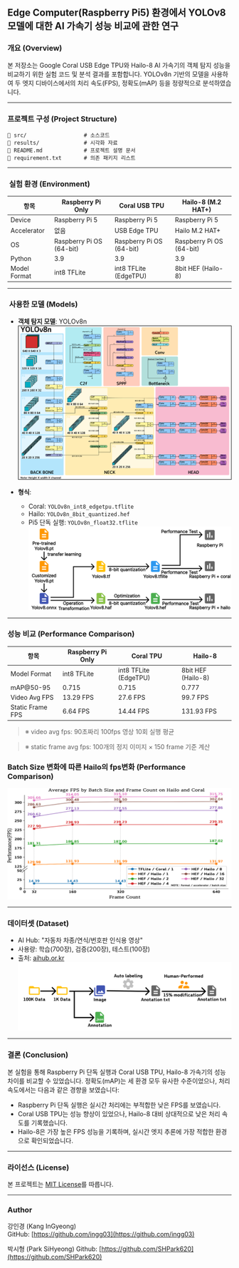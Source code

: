 ## Edge Computer(Raspberry Pi5) 환경에서 YOLOv8 모델에 대한 AI 가속기 성능 비교에 관한 연구

### 개요 (Overview)

본 저장소는 Google Coral USB Edge TPU와 Hailo-8 AI 가속기의 객체 탐지 성능을 비교하기 위한 실험 코드 및 분석 결과를 포함합니다.
YOLOv8n 기반의 모델을 사용하여 두 엣지 디바이스에서의 처리 속도(FPS), 정확도(mAP) 등을 정량적으로 분석하였습니다.

---

### 프로젝트 구성 (Project Structure)

```
📁 src/                  # 소스코드
📁 results/              # 시각화 자료
📁 README.md             # 프로젝트 설명 문서
📁 requirement.txt       # 의존 패키지 리스트
```

---

###  실험 환경 (Environment)

| 항목           | Raspberry Pi Only        | Coral USB TPU            | Hailo-8 (M.2 HAT+)       |
| ------------ | ------------------------ | ------------------------ | ------------------------ |
| Device       | Raspberry Pi 5           | Raspberry Pi 5           | Raspberry Pi 5           |
| Accelerator  | 없음                       | USB Edge TPU             | Hailo M.2 HAT+           |
| OS           | Raspberry Pi OS (64-bit) | Raspberry Pi OS (64-bit) | Raspberry Pi OS (64-bit) |
| Python       | 3.9                      | 3.9                      | 3.9                      |
| Model Format | int8 TFLite              | int8 TFLite (EdgeTPU)    | 8bit HEF (Hailo-8)       |

---

###  사용한 모델 (Models)

* **객체 탐지 모델**: YOLOv8n
![yolov8n_architecture](./results/04_yolov8n_architecture.png)
* **형식**:

  * Coral: `YOLOv8n_int8_edgetpu.tflite`
  * Hailo: `YOLOv8n_8bit_quantized.hef`
  * Pi5 단독 실행: `YOLOv8n_float32.tflite`
![model_conversion_flow](./results/02_model_conversion_flow.png)

---

### 성능 비교 (Performance Comparison)

| 항목               | Raspberry Pi Only | Coral TPU             | Hailo-8            |
| ---------------- | ----------------- | --------------------- | ------------------ |
| Model Format     | int8 TFLite       | int8 TFLite (EdgeTPU) | 8bit HEF (Hailo-8) |
| mAP\@50-95       | 0.715             | 0.715                 | 0.777              |
| Video Avg FPS    | 13.29 FPS         | 27.6 FPS              | 99.7 FPS           |
| Static Frame FPS | 6.64 FPS          | 14.44 FPS             | 131.93 FPS         |

> ※ video avg fps: 90초짜리 100fps 영상 10회 실행 평균

> ※ static frame avg fps: 100개의 정지 이미지 × 150 frame 기준 계산

### Batch Size 변화에 따른 Hailo의 fps변화 (Performance Comparison)
![hailo_batchsize_fps](./results/05_hailo_batchsize_fps.png)

---

### 데이터셋 (Dataset)

* AI Hub: "자동차 차종/연식/번호판 인식용 영상"
* 사용량: 학습(700장), 검증(200장), 테스트(100장)
* 출처: [aihub.or.kr](https://aihub.or.kr)
![data_preprocessing](./results/01_data_preprocessing.png)

---

### 결론 (Conclusion)

본 실험을 통해 Raspberry Pi 단독 실행과 Coral USB TPU, Hailo-8 가속기의 성능 차이를 비교할 수 있었습니다. 정확도(mAP)는 세 환경 모두 유사한 수준이었으나, 처리 속도에서는 다음과 같은 경향을 보였습니다:

* Raspberry Pi 단독 실행은 실시간 처리에는 부적합한 낮은 FPS를 보였습니다.
* Coral USB TPU는 성능 향상이 있었으나, Hailo-8 대비 상대적으로 낮은 처리 속도를 기록했습니다.
* Hailo-8은 가장 높은 FPS 성능을 기록하며, 실시간 엣지 추론에 가장 적합한 환경으로 확인되었습니다.

---

### 라이선스 (License)

본 프로젝트는 [MIT License](./LICENSE)를 따릅니다.

---

### Author

강인경 (Kang InGyeong)  
GitHub: [https://github.com/ingg03](https://github.com/ingg03)

박시형 (Park SiHyeong)
Github: [https://github.com/SHPark620](https://github.com/SHPark620)
